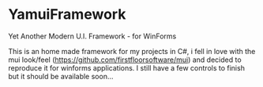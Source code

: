 # YamuiFramework
Yet Another Modern U.I. Framework - for WinForms 

This is an home made framework for my projects in C#, i fell in love with the mui look/feel (https://github.com/firstfloorsoftware/mui) and decided to reproduce it for winforms applications. I still have a few controls to finish but it should be available soon...
